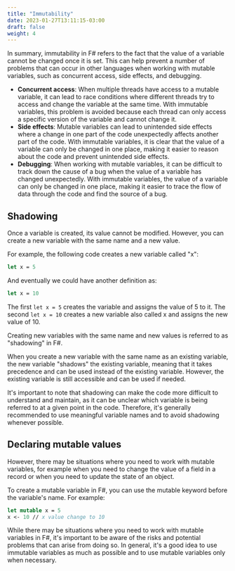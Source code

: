 ```yaml
---
title: "Immutability"
date: 2023-01-27T13:11:15-03:00
draft: false
weight: 4
---
```


In summary, immutability in F# refers to the fact that the value of a variable cannot be changed once it is set. This can help prevent a number of problems that can occur in other languages when working with mutable variables, such as concurrent access, side effects, and debugging.

- **Concurrent access**: When multiple threads have access to a mutable variable, it can lead to race conditions where different threads try to access and change the variable at the same time. With immutable variables, this problem is avoided because each thread can only access a specific version of the variable and cannot change it.
- **Side effects**: Mutable variables can lead to unintended side effects where a change in one part of the code unexpectedly affects another part of the code. With immutable variables, it is clear that the value of a variable can only be changed in one place, making it easier to reason about the code and prevent unintended side effects.
- **Debugging**: When working with mutable variables, it can be difficult to track down the cause of a bug when the value of a variable has changed unexpectedly. With immutable variables, the value of a variable can only be changed in one place, making it easier to trace the flow of data through the code and find the source of a bug.

## Shadowing

Once a variable is created, its value cannot be modified. However, you can create a new variable with the same name and a new value. 

For example, the following code creates a new variable called "x":
```fsharp
let x = 5
```
And eventually we could have another definition as:
```fsharp
let x = 10
```
The first `let x = 5` creates the variable and assigns the value of 5 to it. The second `let x = 10` creates a new variable also called x and assigns the new value of 10.

Creating new variables with the same name and new values is referred to as "shadowing" in F#.

When you create a new variable with the same name as an existing variable, the new variable "shadows" the existing variable, meaning that it takes precedence and can be used instead of the existing variable. However, the existing variable is still accessible and can be used if needed.

It's important to note that shadowing can make the code more difficult to understand and maintain, as it can be unclear which variable is being referred to at a given point in the code. Therefore, it's generally recommended to use meaningful variable names and to avoid shadowing whenever possible.

## Declaring mutable values

However, there may be situations where you need to work with mutable variables, for example when you need to change the value of a field in a record or when you need to update the state of an object.

To create a mutable variable in F#, you can use the mutable keyword before the variable's name. For example:

```fsharp
let mutable x = 5
x <- 10 // x value change to 10
```

While there may be situations where you need to work with mutable variables in F#, it's important to be aware of the risks and potential problems that can arise from doing so. In general, it's a good idea to use immutable variables as much as possible and to use mutable variables only when necessary.